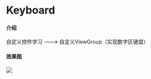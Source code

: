 # Keyboard
#### 介绍
自定义控件学习 ---> 自定义ViewGroup（实现数字区键盘）
#### 效果图
<img src="http://tiebapic.baidu.com/forum/w%3D580/sign=95ca18c8eac379317d688621dbc5b784/7710baa1cd11728baa2a56ec8dfcc3cec2fd2c8e.jpg?tbpicau=2023-07-02-05_680b11e0d6d6e6fb0e51a414ee161600"/>
